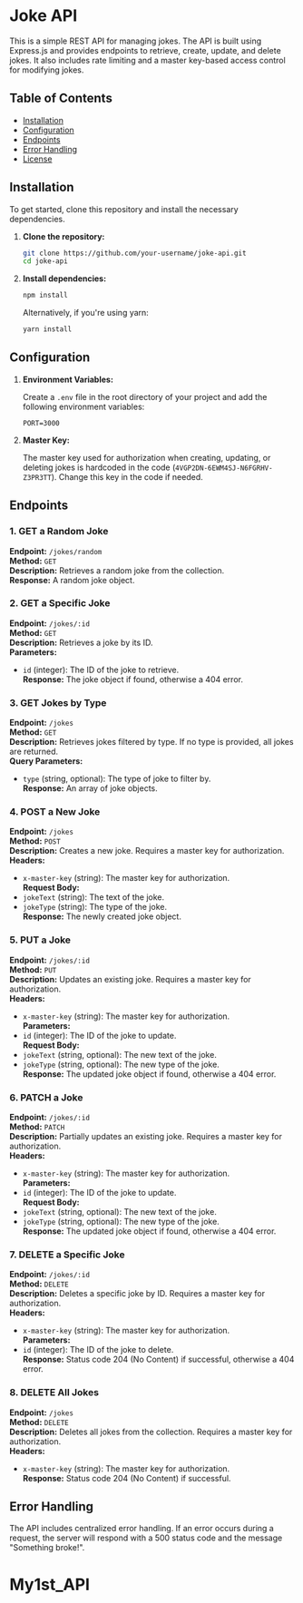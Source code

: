 # Joke API

This is a simple REST API for managing jokes. The API is built using Express.js and provides endpoints to retrieve, create, update, and delete jokes. It also includes rate limiting and a master key-based access control for modifying jokes.

## Table of Contents

- [Installation](#installation)
- [Configuration](#configuration)
- [Endpoints](#endpoints)
- [Error Handling](#error-handling)
- [License](#license)

## Installation

To get started, clone this repository and install the necessary dependencies.

1. **Clone the repository:**
    ```bash
    git clone https://github.com/your-username/joke-api.git
    cd joke-api
    ```

2. **Install dependencies:**
    ```bash
    npm install
    ```

   Alternatively, if you're using yarn:
    ```bash
    yarn install
    ```

## Configuration

1. **Environment Variables:**

   Create a `.env` file in the root directory of your project and add the following environment variables:
    ```plaintext
    PORT=3000
    ```

2. **Master Key:**

   The master key used for authorization when creating, updating, or deleting jokes is hardcoded in the code (`4VGP2DN-6EWM4SJ-N6FGRHV-Z3PR3TT`). Change this key in the code if needed.

## Endpoints

### 1. GET a Random Joke
**Endpoint:** `/jokes/random`  
**Method:** `GET`  
**Description:** Retrieves a random joke from the collection.  
**Response:** A random joke object.

### 2. GET a Specific Joke
**Endpoint:** `/jokes/:id`  
**Method:** `GET`  
**Description:** Retrieves a joke by its ID.  
**Parameters:**
- `id` (integer): The ID of the joke to retrieve.  
**Response:** The joke object if found, otherwise a 404 error.

### 3. GET Jokes by Type
**Endpoint:** `/jokes`  
**Method:** `GET`  
**Description:** Retrieves jokes filtered by type. If no type is provided, all jokes are returned.  
**Query Parameters:**
- `type` (string, optional): The type of joke to filter by.  
**Response:** An array of joke objects.

### 4. POST a New Joke
**Endpoint:** `/jokes`  
**Method:** `POST`  
**Description:** Creates a new joke. Requires a master key for authorization.  
**Headers:**
- `x-master-key` (string): The master key for authorization.  
**Request Body:**
- `jokeText` (string): The text of the joke.
- `jokeType` (string): The type of the joke.  
**Response:** The newly created joke object.

### 5. PUT a Joke
**Endpoint:** `/jokes/:id`  
**Method:** `PUT`  
**Description:** Updates an existing joke. Requires a master key for authorization.  
**Headers:**
- `x-master-key` (string): The master key for authorization.  
**Parameters:**
- `id` (integer): The ID of the joke to update.  
**Request Body:**
- `jokeText` (string, optional): The new text of the joke.
- `jokeType` (string, optional): The new type of the joke.  
**Response:** The updated joke object if found, otherwise a 404 error.

### 6. PATCH a Joke
**Endpoint:** `/jokes/:id`  
**Method:** `PATCH`  
**Description:** Partially updates an existing joke. Requires a master key for authorization.  
**Headers:**
- `x-master-key` (string): The master key for authorization.  
**Parameters:**
- `id` (integer): The ID of the joke to update.  
**Request Body:**
- `jokeText` (string, optional): The new text of the joke.
- `jokeType` (string, optional): The new type of the joke.  
**Response:** The updated joke object if found, otherwise a 404 error.

### 7. DELETE a Specific Joke
**Endpoint:** `/jokes/:id`  
**Method:** `DELETE`  
**Description:** Deletes a specific joke by ID. Requires a master key for authorization.  
**Headers:**
- `x-master-key` (string): The master key for authorization.  
**Parameters:**
- `id` (integer): The ID of the joke to delete.  
**Response:** Status code 204 (No Content) if successful, otherwise a 404 error.

### 8. DELETE All Jokes
**Endpoint:** `/jokes`  
**Method:** `DELETE`  
**Description:** Deletes all jokes from the collection. Requires a master key for authorization.  
**Headers:**
- `x-master-key` (string): The master key for authorization.  
**Response:** Status code 204 (No Content) if successful.

## Error Handling

The API includes centralized error handling. If an error occurs during a request, the server will respond with a 500 status code and the message "Something broke!".

# My1st_API

